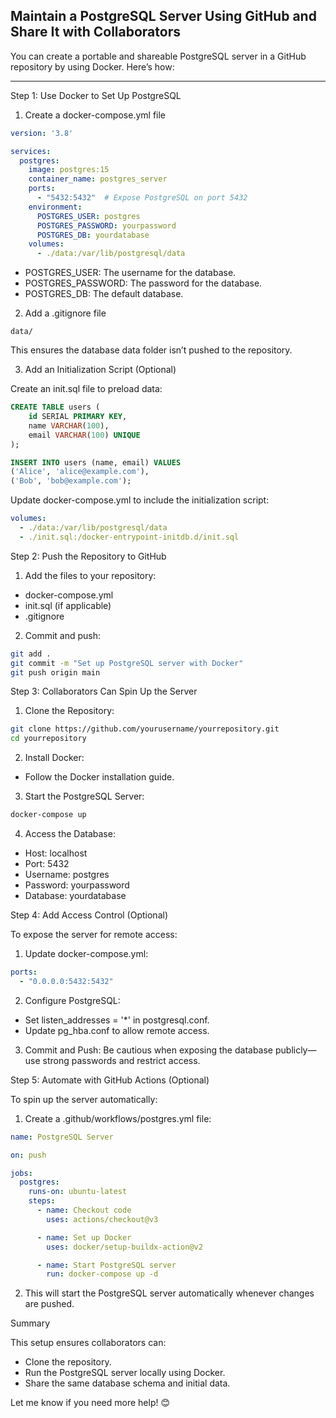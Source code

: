 ## Maintain a PostgreSQL Server Using GitHub and Share It with Collaborators

You can create a portable and shareable PostgreSQL server in a GitHub repository by using Docker. Here’s how:
___
Step 1: Use Docker to Set Up PostgreSQL

1. Create a docker-compose.yml file
```yaml
version: '3.8'

services:
  postgres:
    image: postgres:15
    container_name: postgres_server
    ports:
      - "5432:5432"  # Expose PostgreSQL on port 5432
    environment:
      POSTGRES_USER: postgres
      POSTGRES_PASSWORD: yourpassword
      POSTGRES_DB: yourdatabase
    volumes:
      - ./data:/var/lib/postgresql/data
```

- POSTGRES_USER: The username for the database.
- POSTGRES_PASSWORD: The password for the database.
- POSTGRES_DB: The default database.

2. Add a .gitignore file

```plaintext
data/
```

This ensures the database data folder isn’t pushed to the repository.

3. Add an Initialization Script (Optional)

Create an init.sql file to preload data:
```sql
CREATE TABLE users (
    id SERIAL PRIMARY KEY,
    name VARCHAR(100),
    email VARCHAR(100) UNIQUE
);

INSERT INTO users (name, email) VALUES
('Alice', 'alice@example.com'),
('Bob', 'bob@example.com');
```

Update docker-compose.yml to include the initialization script:

```yaml
volumes:
  - ./data:/var/lib/postgresql/data
  - ./init.sql:/docker-entrypoint-initdb.d/init.sql
```
Step 2: Push the Repository to GitHub

1. Add the files to your repository:
- docker-compose.yml
- init.sql (if applicable)
- .gitignore
2. Commit and push:

```bash
git add .
git commit -m "Set up PostgreSQL server with Docker"
git push origin main
```
Step 3: Collaborators Can Spin Up the Server

1. Clone the Repository:

```bash
git clone https://github.com/yourusername/yourrepository.git
cd yourrepository
```

2. Install Docker:
- Follow the Docker installation guide.
3. Start the PostgreSQL Server:

```bash
docker-compose up
```

4. Access the Database:
- Host: localhost
- Port: 5432
- Username: postgres
- Password: yourpassword
- Database: yourdatabase

Step 4: Add Access Control (Optional)

To expose the server for remote access:
1. Update docker-compose.yml:

```yaml
ports:
  - "0.0.0.0:5432:5432"
```

2. Configure PostgreSQL:
- Set listen_addresses = '*' in postgresql.conf.
- Update pg_hba.conf to allow remote access.
3. Commit and Push:
Be cautious when exposing the database publicly—use strong passwords and restrict access.

Step 5: Automate with GitHub Actions (Optional)

To spin up the server automatically:
1. Create a .github/workflows/postgres.yml file:

```yaml
name: PostgreSQL Server

on: push

jobs:
  postgres:
    runs-on: ubuntu-latest
    steps:
      - name: Checkout code
        uses: actions/checkout@v3

      - name: Set up Docker
        uses: docker/setup-buildx-action@v2

      - name: Start PostgreSQL server
        run: docker-compose up -d
```

2. This will start the PostgreSQL server automatically whenever changes are pushed.

Summary

This setup ensures collaborators can:
- Clone the repository.
- Run the PostgreSQL server locally using Docker.
- Share the same database schema and initial data.

Let me know if you need more help! 😊

